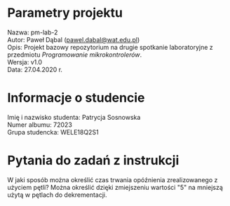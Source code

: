 # Parametry projektu

Nazwa: pm-lab-2  
Autor: Paweł Dąbal (pawel.dabal@wat.edu.pl)  
Opis: Projekt bazowy repozytorium na drugie spotkanie laboratoryjne z przedmiotu _Programowanie mikrokontrolerów_.  
Wersja: v1.0  
Data: 27.04.2020 r.

# Informacje o studencie

Imię i nazwisko studenta: Patrycja Sosnowska  
Numer albumu: 72023  
Grupa studencka: WELE18Q2S1

# Pytania do zadań z instrukcji
W jaki sposób można określić czas trwania opóźnienia zrealizowanego z użyciem pętli? 
Można określić dzięki zmiejszeniu wartości "5" na mniejszą użytą w pętlach do dekrementacji. 
